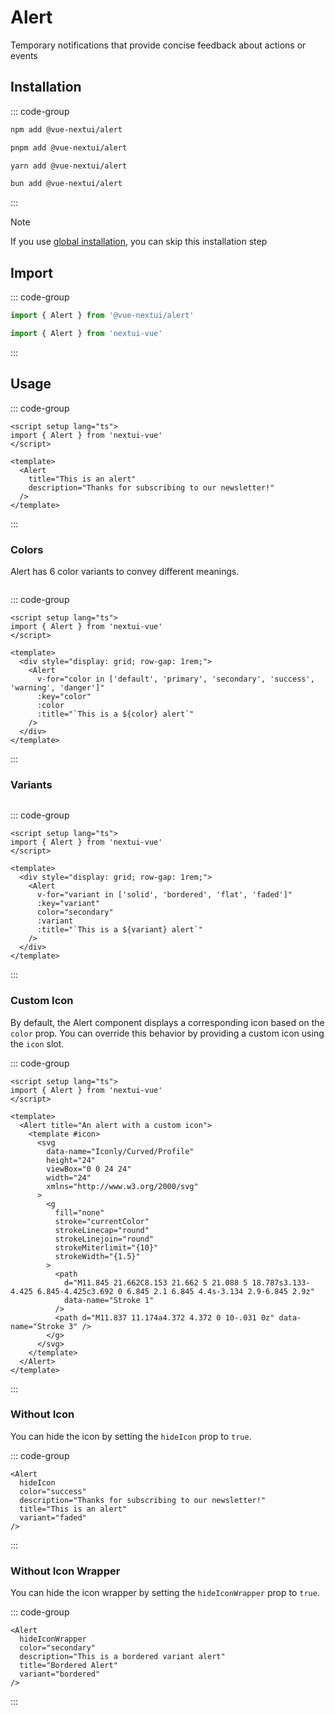 <script setup>
import { Alert } from '@vue-nextui/core'
</script>

# Alert
Temporary notifications that provide concise feedback about actions or events

## Installation
::: code-group
```sh [npm]
npm add @vue-nextui/alert
```
```sh [pnpm]
pnpm add @vue-nextui/alert
```
```sh [yarn]
yarn add @vue-nextui/alert
```
```sh [bun]
bun add @vue-nextui/alert
```
:::

> [!NOTE]
> If you use [global installation](/en/guide/installation#global-installation), you can skip this installation step

## Import
::: code-group
```js [On-demand import]
import { Alert } from '@vue-nextui/alert'
```
```js [Global import]
import { Alert } from 'nextui-vue'
```
:::

## Usage

<Alert title="This is an alert" description="Thanks for subscribing to our newsletter!" />

::: code-group
```vue [Example]
<script setup lang="ts">
import { Alert } from 'nextui-vue'
</script>

<template>
  <Alert
    title="This is an alert"
    description="Thanks for subscribing to our newsletter!"
  />
</template>
```
:::

### Colors
Alert has 6 color variants to convey different meanings.

<div style="display: grid; row-gap: 1rem;">
  <Alert v-for="color in ['default', 'primary', 'secondary', 'success', 'warning', 'danger']" :key="color" :color :title="`This is a ${color} alert`" />
</div>

::: code-group
```vue [Example]
<script setup lang="ts">
import { Alert } from 'nextui-vue'
</script>

<template>
  <div style="display: grid; row-gap: 1rem;">
    <Alert
      v-for="color in ['default', 'primary', 'secondary', 'success', 'warning', 'danger']"
      :key="color"
      :color
      :title="`This is a ${color} alert`"
    />
  </div>
</template>
```
:::

### Variants

<div style="display: grid; row-gap: 1rem; margin-top: 1rem;">
  <Alert
   v-for="variant in ['solid', 'bordered', 'flat', 'faded']"
   :key="variant"
   :variant color="secondary"
   :title="`This is a ${variant} alert`" />
</div>

::: code-group
```vue [Example]
<script setup lang="ts">
import { Alert } from 'nextui-vue'
</script>

<template>
  <div style="display: grid; row-gap: 1rem;">
    <Alert
      v-for="variant in ['solid', 'bordered', 'flat', 'faded']"
      :key="variant"
      color="secondary"
      :variant
      :title="`This is a ${variant} alert`"
    />
  </div>
</template>
```
:::

### Custom Icon

By default, the Alert component displays a corresponding icon based on the `color` prop. You can override this behavior by providing a custom icon using the `icon` slot.

<Alert title="An alert with a custom icon">
  <template #icon>
    <svg
      data-name="Iconly/Curved/Profile"
      height="24"
      viewBox="0 0 24 24"
      width="24"
      xmlns="http://www.w3.org/2000/svg"
    >
      <g
        fill="none"
        stroke="currentColor"
        strokeLinecap="round"
        strokeLinejoin="round"
        strokeMiterlimit={10}
        strokeWidth={1.5}
      >
        <path
          d="M11.845 21.662C8.153 21.662 5 21.088 5 18.787s3.133-4.425 6.845-4.425c3.692 0 6.845 2.1 6.845 4.4s-3.134 2.9-6.845 2.9z"
          data-name="Stroke 1"
        />
        <path d="M11.837 11.174a4.372 4.372 0 10-.031 0z" data-name="Stroke 3" />
      </g>
    </svg>
  </template>
</Alert>

::: code-group
```vue [Example]
<script setup lang="ts">
import { Alert } from 'nextui-vue'
</script>

<template>
  <Alert title="An alert with a custom icon">
    <template #icon>
      <svg
        data-name="Iconly/Curved/Profile"
        height="24"
        viewBox="0 0 24 24"
        width="24"
        xmlns="http://www.w3.org/2000/svg"
      >
        <g
          fill="none"
          stroke="currentColor"
          strokeLinecap="round"
          strokeLinejoin="round"
          strokeMiterlimit="{10}"
          strokeWidth="{1.5}"
        >
          <path
            d="M11.845 21.662C8.153 21.662 5 21.088 5 18.787s3.133-4.425 6.845-4.425c3.692 0 6.845 2.1 6.845 4.4s-3.134 2.9-6.845 2.9z"
            data-name="Stroke 1"
          />
          <path d="M11.837 11.174a4.372 4.372 0 10-.031 0z" data-name="Stroke 3" />
        </g>
      </svg>
    </template>
  </Alert>
</template>
```
:::

### Without Icon

You can hide the icon by setting the `hideIcon` prop to `true`.

<Alert
  hideIcon
  color="success"
  description="Thanks for subscribing to our newsletter!"
  title="This is an alert"
  variant="faded"
/>

::: code-group
```vue [Example]
<Alert
  hideIcon
  color="success"
  description="Thanks for subscribing to our newsletter!"
  title="This is an alert"
  variant="faded"
/>
```
:::

### Without Icon Wrapper

You can hide the icon wrapper by setting the `hideIconWrapper` prop to `true`.

<Alert
  hideIconWrapper
  color="secondary"
  description="This is a bordered variant alert"
  title="Bordered Alert"
  variant="bordered"
/>

::: code-group
```vue [Example]
<Alert
  hideIconWrapper
  color="secondary"
  description="This is a bordered variant alert"
  title="Bordered Alert"
  variant="bordered"
/>
```
:::
